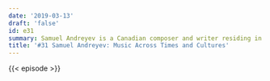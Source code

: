 ```yaml
---
date: '2019-03-13'
draft: 'false'
id: e31
summary: Samuel Andreyev is a Canadian composer and writer residing in France.
title: '#31 Samuel Andreyev: Music Across Times and Cultures'
---
```

{{< episode >}}
